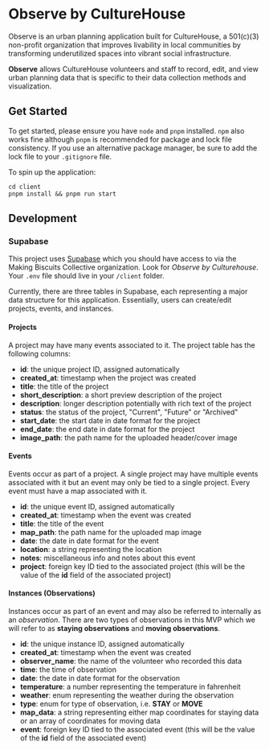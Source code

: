 # Observe by CultureHouse

Observe is an urban planning application built for CultureHouse, a 501(c)(3) non-profit organization that improves livability in local communities by transforming underutilized spaces into vibrant social infrastructure. 

**Observe** allows CultureHouse volunteers and staff to record, edit, and view urban planning data that is specific to their data collection methods and visualization.

## Get Started
To get started, please ensure you have `node` and `pnpm` installed. `npm` also works fine although `pnpm` is recommended for package and lock file consistency. If you use an alternative package manager, be sure to add the lock file to your `.gitignore` file. 

To spin up the application:
```
cd client
pnpm install && pnpm run start
```

## Development

### Supabase
This project uses [Supabase](www.supabase.com) which you should have access to via the Making Biscuits Collective organization. Look for *Observe by Culturehouse*. Your `.env` file should live in your `/client` folder. 

Currently, there are three tables in Supabase, each representing a major data structure for this application. Essentially, users can create/edit projects, events, and instances.


#### Projects
A project may have many events associated to it. The project table has the following columns:

* **id**: the unique project ID, assigned automatically
* **created_at**: timestamp when the project was created
* **title**: the title of the project
* **short_description**: a short preview description of the project
* **description**: longer description potentially with rich text of the project
* **status**: the status of the project, "Current", "Future" or "Archived"
* **start_date**: the start date in date format for the project
* **end_date**: the end date in date format for the project
* **image_path**: the path name for the uploaded header/cover image

#### Events
Events occur as part of a project. A single project may have multiple events associated with it but an event may only be tied to a single project. Every event must have a map associated with it. 

* **id**: the unique event ID, assigned automatically
* **created_at**: timestamp when the event was created
* **title**: the title of the event
* **map_path**: the path name for the uploaded map image
* **date**: the date in date format for the event
* **location**: a string representing the location
* **notes**: miscellaneous info and notes about this event
* **project**: foreign key ID tied to the associated project (this will be the value of the **id** field of the associated project)

#### Instances (Observations)
Instances occur as part of an event and may also be referred to internally as an *observation*. There are two types of observations in this MVP which we will refer to as **staying observations** and **moving observations**. 

* **id**: the unique instance ID, assigned automatically
* **created_at**: timestamp when the event was created
* **observer_name**: the name of the volunteer who recorded this data
* **time**: the time of observation
* **date**: the date in date format for the observation
* **temperature**: a number representing the temperature in fahrenheit 
* **weather**: enum representing the weather during the observation
* **type**: enum for type of observation, i.e. **STAY** or **MOVE**
* **map_data**: a string representing either map coordinates for staying data or an array of coordinates for moving data
* **event**: foreign key ID tied to the associated event (this will be the value of the **id** field of the associated event)

